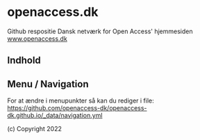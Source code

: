 # openaccess.dk

Github respositie Dansk netværk for Open Access' hjemmesiden www.openaccess.dk

## Indhold

## Menu / Navigation

For at ændre i menupunkter så kan du rediger i file: https://github.com/openaccess-dk/openaccess-dk.github.io/_data/navigation.yml

(c) Copyright 2022
